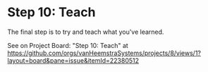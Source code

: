 # Step 10: Teach

The final step is to try and teach what you've learned.

See on Project Board: "Step 10: Teach" at https://github.com/orgs/vanHeemstraSystems/projects/8/views/1?layout=board&pane=issue&itemId=22380512
